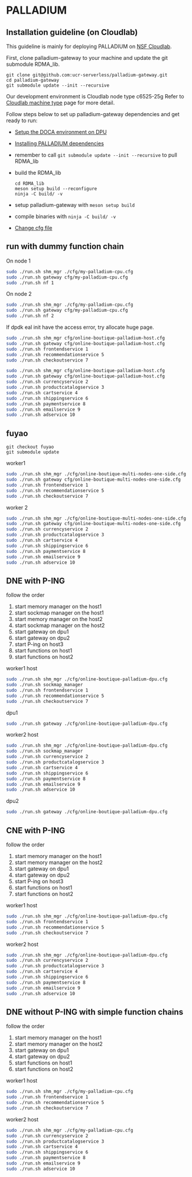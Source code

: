 # PALLADIUM

## Installation guideline (on Cloudlab) ##

This guideline is mainly for deploying PALLADIUM on [NSF Cloudlab](https://www.cloudlab.us/). 


First, clone palladium-gateway to your machine and update the git submodule RDMA\_lib.
```
git clone git@github.com:ucr-serverless/palladium-gateway.git
cd palladium-gateway
git submodule update --init --recursive
```


Our development environment is Cloudlab node type c6525-25g
Refer to [Cloudlab machine type](https://docs.cloudlab.us/hardware.html) page for more detail.


Follow steps below to set up palladium-gateway dependencies and get ready to run:

- [Setup the DOCA environment on DPU](https://docs.nvidia.com/doca/sdk/nvidia+doca+installation+guide+for+linux/index.html)
- [Installing PALLADIUM dependencies](/docs/install-dependencies.md)
- remember to call `git submodule update --init --recursive` to pull RDMA\_lib
- build the RDMA_lib
    ```
    cd RDMA_lib
    meson setup build --reconfigure
    ninja -C build/ -v
    ```
- setup palladium-gateway with `meson setup build`

- compile binaries with `ninja -C build/ -v`

- [Change cfg file](/docs/change-cfg-file.md)

## run with dummy function chain

On node 1

```bash
sudo ./run.sh shm_mgr ./cfg/my-palladium-cpu.cfg
sudo ./run.sh gateway cfg/my-palladium-cpu.cfg
sudo ./run.sh nf 1
```

On node 2

```bash
sudo ./run.sh shm_mgr ./cfg/my-palladium-cpu.cfg
sudo ./run.sh gateway cfg/my-palladium-cpu.cfg
sudo ./run.sh nf 2
```

If dpdk eal init have the access error, try allocate huge page.

```bash
sudo ./run.sh shm_mgr cfg/online-boutique-palladium-host.cfg
sudo ./run.sh gateway cfg/online-boutique-palladium-host.cfg
sudo ./run.sh frontendservice 1
sudo ./run.sh recommendationservice 5
sudo ./run.sh checkoutservice 7


```

```bash
sudo ./run.sh shm_mgr cfg/online-boutique-palladium-host.cfg
sudo ./run.sh gateway cfg/online-boutique-palladium-host.cfg
sudo ./run.sh currencyservice 2
sudo ./run.sh productcatalogservice 3
sudo ./run.sh cartservice 4
sudo ./run.sh shippingservice 6
sudo ./run.sh paymentservice 8
sudo ./run.sh emailservice 9
sudo ./run.sh adservice 10
```

## fuyao

```
git checkout fuyao
git submodule update
```

worker1
```bash
sudo ./run.sh shm_mgr ./cfg/online-boutique-multi-nodes-one-side.cfg
sudo ./run.sh gateway cfg/online-boutique-multi-nodes-one-side.cfg
sudo ./run.sh frontendservice 1
sudo ./run.sh recommendationservice 5
sudo ./run.sh checkoutservice 7
```


worker 2
```bash
sudo ./run.sh shm_mgr ./cfg/online-boutique-multi-nodes-one-side.cfg
sudo ./run.sh gateway cfg/online-boutique-multi-nodes-one-side.cfg
sudo ./run.sh currencyservice 2
sudo ./run.sh productcatalogservice 3
sudo ./run.sh cartservice 4
sudo ./run.sh shippingservice 6
sudo ./run.sh paymentservice 8
sudo ./run.sh emailservice 9
sudo ./run.sh adservice 10

```


## DNE with P-ING


follow the order

1. start memory manager on the host1
2. start sockmap manager on the host1
3. start memory manager on the host2
4. start sockmap manager on the host2
5. start gateway on dpu1
6. start gateway on dpu2
7. start P-ing on host3
8. start functions on host1
9. start functions on host2




worker1 host

```bash
sudo ./run.sh shm_mgr ./cfg/online-boutique-palladium-dpu.cfg
sudo ./run.sh sockmap_manager
sudo ./run.sh frontendservice 1
sudo ./run.sh recommendationservice 5
sudo ./run.sh checkoutservice 7
```

dpu1

```bash
sudo ./run.sh gateway ./cfg/online-boutique-palladium-dpu.cfg
```

worker2 host

```bash
sudo ./run.sh shm_mgr ./cfg/online-boutique-palladium-dpu.cfg
sudo ./run.sh sockmap_manager
sudo ./run.sh currencyservice 2
sudo ./run.sh productcatalogservice 3
sudo ./run.sh cartservice 4
sudo ./run.sh shippingservice 6
sudo ./run.sh paymentservice 8
sudo ./run.sh emailservice 9
sudo ./run.sh adservice 10
```

dpu2

```bash
sudo ./run.sh gateway ./cfg/online-boutique-palladium-dpu.cfg
```

## CNE with P-ING


follow the order

1. start memory manager on the host1
2. start memory manager on the host2
3. start gateway on dpu1
4. start gateway on dpu2
5. start P-ing on host3
6. start functions on host1
7. start functions on host2




worker1 host

```bash
sudo ./run.sh shm_mgr ./cfg/online-boutique-palladium-dpu.cfg
sudo ./run.sh frontendservice 1
sudo ./run.sh recommendationservice 5
sudo ./run.sh checkoutservice 7
```


worker2 host

```bash
sudo ./run.sh shm_mgr ./cfg/online-boutique-palladium-dpu.cfg
sudo ./run.sh currencyservice 2
sudo ./run.sh productcatalogservice 3
sudo ./run.sh cartservice 4
sudo ./run.sh shippingservice 6
sudo ./run.sh paymentservice 8
sudo ./run.sh emailservice 9
sudo ./run.sh adservice 10
```

## DNE without P-ING with simple function chains

follow the order

1. start memory manager on the host1
2. start memory manager on the host2
3. start gateway on dpu1
4. start gateway on dpu2
5. start functions on host1
6. start functions on host2




worker1 host

```bash
sudo ./run.sh shm_mgr ./cfg/my-palladium-cpu.cfg
sudo ./run.sh frontendservice 1
sudo ./run.sh recommendationservice 5
sudo ./run.sh checkoutservice 7
```


worker2 host

```bash
sudo ./run.sh shm_mgr ./cfg/my-palladium-cpu.cfg
sudo ./run.sh currencyservice 2
sudo ./run.sh productcatalogservice 3
sudo ./run.sh cartservice 4
sudo ./run.sh shippingservice 6
sudo ./run.sh paymentservice 8
sudo ./run.sh emailservice 9
sudo ./run.sh adservice 10
```

